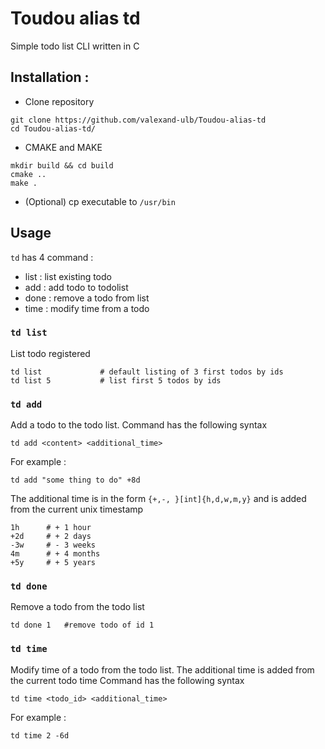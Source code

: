 # Toudou alias td

Simple todo list CLI written in C 

## Installation : 

- Clone repository
```shell
git clone https://github.com/valexand-ulb/Toudou-alias-td
cd Toudou-alias-td/
```

- CMAKE and MAKE

```shell
mkdir build && cd build
cmake ..
make .
```

- (Optional) cp executable to `/usr/bin`
## Usage

`td` has 4 command  :
- list : list existing todo
- add : add todo to todolist
- done : remove a todo from list
- time : modify time from a todo

### `td list`

List todo registered
```shell
td list             # default listing of 3 first todos by ids
td list 5           # list first 5 todos by ids
```

### `td add`

Add a todo to the todo list. Command has the following syntax
```shell
td add <content> <additional_time>
```

For example : 
```shell
td add "some thing to do" +8d
```

The additional time is in the form `{+,-, }[int]{h,d,w,m,y}` and is added from the current unix timestamp
```shell
1h      # + 1 hour
+2d     # + 2 days
-3w     # - 3 weeks
4m      # + 4 months
+5y     # + 5 years
```

### `td done`

Remove a todo from the todo list

```shell
td done 1   #remove todo of id 1
```

### `td time`
Modify time of a todo from the todo list. The additional time is added from the current todo time
Command has the following syntax
```shell
td time <todo_id> <additional_time>
```

For example :
```shell
td time 2 -6d
```